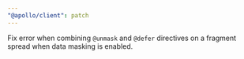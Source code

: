 ```yaml
---
"@apollo/client": patch
---
```


Fix error when combining `@unmask` and `@defer` directives on a fragment spread when data masking is enabled.

